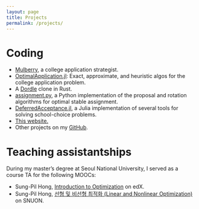 ```yaml
---
layout: page
title: Projects
permalink: /projects/
---
```


# Coding

- [Mulberry](https://github.com/maxkapur/mulberry), a college application strategist.
- [OptimalApplication.jl](https://github.com/maxkapur/OptimalApplication.jl): Exact, approximate, and heuristic algos for the college application problem. 
- A [Dordle](https://github.com/maxkapur/dordle) clone in Rust.
- [assignment.py](https://github.com/maxkapur/assignment), a Python implementation of the proposal and rotation algorithms for optimal stable assignment. 
- [DeferredAcceptance.jl](https://github.com/maxkapur/DeferredAcceptance.jl), a Julia implementation of several tools for solving school-choice problems.
- [This website.](https://github.com/maxkapur/maxkapur.github.io)
- Other projects on my [GitHub](https://github.com/maxkapur).

# Teaching assistantships

During my master’s degree at Seoul National University, I served as a course TA for the following MOOCs:

- Sung-Pil Hong, [Introduction to Optimization](https://www.edx.org/course/introduction-to-optimization) on edX. 
- Sung-Pil Hong, [선형 및 비선형 최적화 (Linear and Nonlinear Optimization)](https://etl.snu.ac.kr/courses/630f4b716b3fac204b3e4a98) on SNUON.
